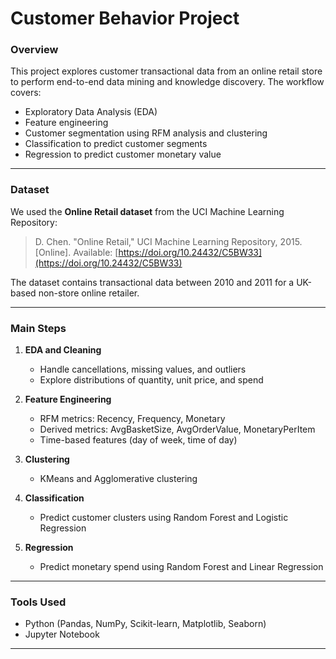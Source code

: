 
# Customer Behavior Project

###  Overview

This project explores customer transactional data from an online retail store to perform end-to-end data mining and knowledge discovery. The workflow covers:

* Exploratory Data Analysis (EDA)
* Feature engineering
* Customer segmentation using RFM analysis and clustering
* Classification to predict customer segments
* Regression to predict customer monetary value

---

###  Dataset

We used the **Online Retail dataset** from the UCI Machine Learning Repository:

> D. Chen. "Online Retail," UCI Machine Learning Repository, 2015.
> \[Online]. Available: [https://doi.org/10.24432/C5BW33](https://doi.org/10.24432/C5BW33)

The dataset contains transactional data between 2010 and 2011 for a UK-based non-store online retailer.

---

###  Main Steps

1. **EDA and Cleaning**

   * Handle cancellations, missing values, and outliers
   * Explore distributions of quantity, unit price, and spend

2. **Feature Engineering**

   * RFM metrics: Recency, Frequency, Monetary
   * Derived metrics: AvgBasketSize, AvgOrderValue, MonetaryPerItem
   * Time-based features (day of week, time of day)

3. **Clustering**

   * KMeans and Agglomerative clustering


4. **Classification**

   * Predict customer clusters using Random Forest and Logistic Regression


5. **Regression**

   * Predict monetary spend using Random Forest and Linear Regression

---

###  Tools Used

* Python (Pandas, NumPy, Scikit-learn, Matplotlib, Seaborn)
* Jupyter Notebook

---


